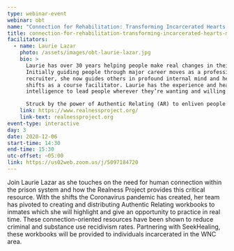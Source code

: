 ```yaml
---
type: webinar-event
webinar: obt
name: "Connection for Rehabilitation: Transforming Incarcerated Hearts & Minds"
title: connection-for-rehabilitation-transforming-incarcerated-hearts-minds
facilitators:
  - name: Laurie Lazar
    photo: /assets/images/obt-laurie-lazar.jpg
    bio: >
      Laurie has over 30 years helping people make real changes in their lives.
      Initially guiding people through major career moves as a professional
      recruiter, she now guides others in profound internal mind and heart
      shifts as a course facilitator. Laurie has the experience and heart
      intelligence to lead people wherever they’re wanting and willing to go.

      Struck by the power of Authentic Relating (AR) to enliven people and reconnect them with their true authentic expression, Laurie co-founded a nonprofit bringing two-day intensive AR workshops to prisons across Colorado. Why prisons? Because she’s committed to shining the light of dignity on the shadows shame, fear and degradation. Laurie’s vision is to bring about a world of healthy, connected humans - freed-up from the bondage of the past and turned on to the wonder of life, closing the gap between our human condition and our human potential.
    link: https://www.realnessproject.org/
    link-text: realnessproject.org
event-type: interactive
day: 3
date: 2020-12-06
start-time: 14:30
end-time: 15:30
utc-offset: −05:00
link: https://us02web.zoom.us/j/5097184720
---
```


Join Laurie Lazar as she touches on the need for human connection within the prison system and how the Realness Project provides this critical resource. With the shifts the Coronavirus pandemic has created, her team has pivoted to creating and distributing Authentic Relating workbooks to inmates which she will highlight and give an opportunity to practice in real time. These connection-oriented resources have been shown to reduce criminal and substance use recidivism rates. Partnering with SeekHealing, these workbooks will be provided to individuals incarcerated in the WNC area.
